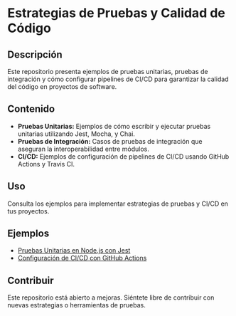 # Estrategias de Pruebas y Calidad de Código

## Descripción
Este repositorio presenta ejemplos de pruebas unitarias, pruebas de integración y cómo configurar pipelines de CI/CD para garantizar la calidad del código en proyectos de software.

## Contenido
- **Pruebas Unitarias:** Ejemplos de cómo escribir y ejecutar pruebas unitarias utilizando Jest, Mocha, y Chai.
- **Pruebas de Integración:** Casos de pruebas de integración que aseguran la interoperabilidad entre módulos.
- **CI/CD:** Ejemplos de configuración de pipelines de CI/CD usando GitHub Actions y Travis CI.

## Uso
Consulta los ejemplos para implementar estrategias de pruebas y CI/CD en tus proyectos.

## Ejemplos
- [Pruebas Unitarias en Node.js con Jest](./examples/jest-unittests.md)
- [Configuración de CI/CD con GitHub Actions](./ci-cd/github-actions-setup.md)

## Contribuir
Este repositorio está abierto a mejoras. Siéntete libre de contribuir con nuevas estrategias o herramientas de pruebas.

